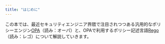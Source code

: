 ```yaml
---
title: "はじめに"
---
```


この本では、最近セキュリティエンジニア界隈で注目されつつある汎用的なポリシーエンジン[OPA](https://www.openpolicyagent.org/docs/latest/)（読み：オーパ）と、OPAで利用するポリシー記述言語[Rego](https://www.openpolicyagent.org/docs/latest/policy-language/)（読み：レゴ）について解説していきます。

